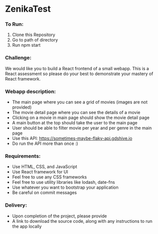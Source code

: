 # ZenikaTest

### To Run:
1. Clone this Repository
2. Go to path of directory
3. Run npm start

### Challenge:
We would like you to build a React frontend of a small webapp. This is a React assessment so please do your best to demonstrate your mastery of React framework.

### Webapp description:
* The main page where you can see a grid of movies (images are not provided)
* The movie detail page where you can see the details of a movie
* Clicking on a movie in main page should show the movie detail page
* A main button at the top should take the user to the main page
* User should be able to filter movie per year and per genre in the main page
* Use this API: https://sometimes-maybe-flaky-api.gdshive.io
* Do run the API more than once :)

### Requirements:
* Use HTML, CSS, and JavaScript
* Use React framework for UI
* Feel free to use any CSS frameworks
* Feel free to use utility libraries like lodash, date-fns
* Use whatever you want to bootstrap your application
* Be careful on commit messages

### Delivery:
* Upon completion of the project, please provide
* A link to download the source code, along with any instructions to run the app locally
